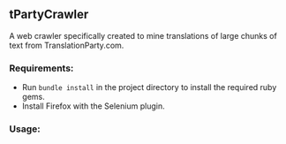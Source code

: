 tPartyCrawler
-------------

A web crawler specifically created to mine translations of large chunks of text from TranslationParty.com.

### Requirements:
- Run `bundle install` in the project directory to install the required ruby gems.
- Install Firefox with the Selenium plugin.

### Usage:
